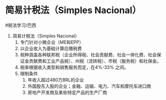 # 简易计税法（Simples Nacional）
#税法学习/巴西

1. 简易计税法（Simples Nacional）
   1. 专门针对小微企业（ME和EPP）
   2. 以企业收入为基础计算应缴税费
   3. 税种涵盖各种联邦税（企业所得税、社会贡献费、社会一体化费、社会保证金贡献费和工业产品税）、州税（流转税）、市税（服务税）和社保金。
   4. 税率根据收入类型和销售服务而定，在4%-33% 之间。
   5. 限制条件
      1. 年收入超过480万BRL的企业
      2. 外国股东入股的企业；金融、运输、电力、汽车和摩托车进口商
      3. 房地产开发商及某些特定产品的生产厂商

⠀
